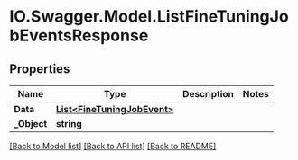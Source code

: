 # IO.Swagger.Model.ListFineTuningJobEventsResponse
## Properties

Name | Type | Description | Notes
------------ | ------------- | ------------- | -------------
**Data** | [**List&lt;FineTuningJobEvent&gt;**](FineTuningJobEvent.md) |  | 
**_Object** | **string** |  | 

[[Back to Model list]](../README.md#documentation-for-models) [[Back to API list]](../README.md#documentation-for-api-endpoints) [[Back to README]](../README.md)

